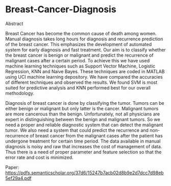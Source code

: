 # Breast-Cancer-Diagnosis

Abstract

Breast Cancer has become the common cause of death among women. Manual diagnosis takes long hours for diagnosis and recurrence prediction of the breast cancer. This emphasizes the development of automated system for early diagnosis and fast treatment. Our aim is to classify whether the breast cancer is benign or malignant and predict the recurrence of malignant cases after a certain period. To achieve this we have used machine learning techniques such as Support Vector Machine, Logistic Regression, KNN and Naive Bayes. These techniques are coded in MATLAB using UCI machine learning depository. We have compared the accuracies of different techniques and observed the results. We found SVM is most suited for predictive analysis and KNN performed best for our overall methodology.

Diagnosis of breast cancer is done by classifying the tumor. Tumors can be either benign or malignant but only latter is the cancer. Malignant tumors are more cancerous than the benign. Unfortunately, not all physicians are expert in distinguishing between the benign and malignant tumors. So we need a proper and reliable diagnostic system that can detect the malignant tumor. We also need a system that could predict the recurrence and non-recurrence of breast cancer from the malignant cases after the patient has undergone treatment for certain time period. The data available in manual diagnosis is noisy and raw that increases the cost of management of data. Thus there is a need of proper parameter and feature selection so that the error rate and cost is minimized.

Paper: 
https://pdfs.semanticscholar.org/37d6/15247b7acb02d8b9e2d7dcc7d98eb5ef29a4.pdf
